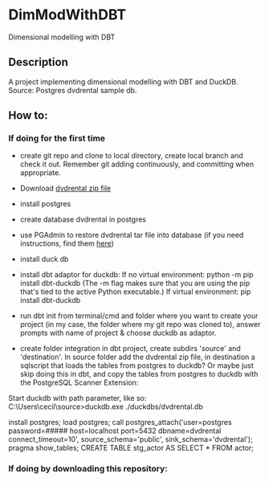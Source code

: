 # DimModWithDBT
Dimensional modelling with DBT

## Description

A project implementing dimensional modelling with DBT and DuckDB. 
Source: Postgres dvdrental sample db.

## How to:

### If doing for the first time 

- create git repo and clone to local directory, create local branch and check it out. Remember git adding continuously, and committing when appropriate. 
- Download [dvdrental zip file](https://www.postgresqltutorial.com/wp-content/uploads/2019/05/dvdrental.zip) 
- install postgres
- create database dvdrental in postgres
- use PGAdmin to restore  dvdrental tar file into database (if you need instructions, find them [here](https://www.postgresqltutorial.com/postgresql-getting-started/postgresql-sample-database/))
- install duck db
- install dbt adaptor for duckdb:
If no virtual environment:
python -m pip install dbt-duckdb 
(The -m flag makes sure that you are using the pip that's tied to the active Python executable.)
If virtual environment:
pip install dbt-duckdb
- run dbt init from terminal/cmd and folder where you want to create your project (in my case, the folder where my git repo was cloned to), answer prompts with name of project & choose duckdb as adaptor. 

- create folder integration in dbt project, create subdirs 'source' and 'destination'. In source folder add the dvdrental zip file, in destination a sqlscript that loads the tables from postgres to duckdb? Or maybe just skip doing this in dbt, and copy the tables from postgres to duckdb with the PostgreSQL Scanner Extension:

Start duckdb with path parameter, like so:
C:\Users\cecil\source>duckdb.exe ./duckdbs/dvdrental.db

install postgres;
load postgres; 
call postgres_attach('user=postgres password=##### host=localhost port=5432 dbname=dvdrental connect_timeout=10', source_schema='public', sink_schema='dvdrental');
pragma show_tables;
CREATE TABLE stg_actor AS SELECT * FROM actor;


### If doing by downloading this repository:



